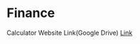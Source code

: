 # Finance

Calculator Website Link(Google Drive)
[Link](https://github.com/shreyansh-ranjan/Finance.git)